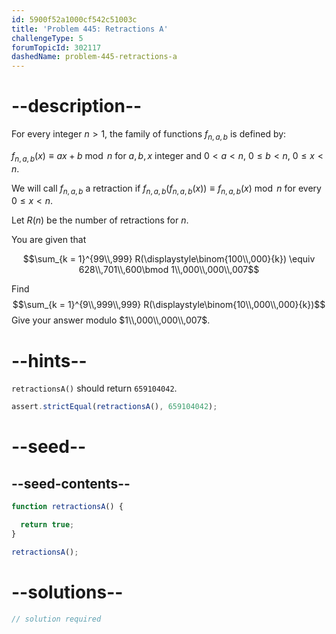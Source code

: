 ```yaml
---
id: 5900f52a1000cf542c51003c
title: 'Problem 445: Retractions A'
challengeType: 5
forumTopicId: 302117
dashedName: problem-445-retractions-a
---
```


# --description--

For every integer $n > 1$, the family of functions $f_{n, a, b}$ is defined by:

$f_{n, a, b}(x) ≡ ax + b\bmod n$ for $a, b, x$ integer and $0 \lt a \lt n$, $0 \le b \lt n$, $0 \le x \lt n$.

We will call $f_{n, a, b}$ a retraction if $f_{n, a, b}(f_{n, a, b}(x)) \equiv f_{n, a, b}(x)\bmod n$ for every $0 \le x \lt n$.

Let $R(n)$ be the number of retractions for $n$.

You are given that

$$\sum_{k = 1}^{99\\,999} R(\displaystyle\binom{100\\,000}{k}) \equiv 628\\,701\\,600\bmod 1\\,000\\,000\\,007$$

Find $$\sum_{k = 1}^{9\\,999\\,999} R(\displaystyle\binom{10\\,000\\,000}{k})$$ Give your answer modulo $1\\,000\\,000\\,007$.

# --hints--

`retractionsA()` should return `659104042`.

```js
assert.strictEqual(retractionsA(), 659104042);
```

# --seed--

## --seed-contents--

```js
function retractionsA() {

  return true;
}

retractionsA();
```

# --solutions--

```js
// solution required
```
